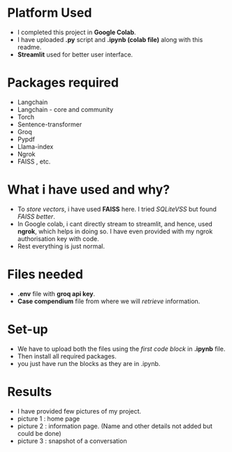 # Platform Used
* I completed this project in **Google Colab**.  
* I have uploaded **.py** script and **.ipynb (colab file)** along with this readme.
* **Streamlit** used for better user interface.

# Packages required
* Langchain
* Langchain - core and community
* Torch
* Sentence-transformer
* Groq
* Pypdf
* Llama-index
* Ngrok
* FAISS , etc.

# What i have used and why?
* To *store vectors*, i have used **FAISS** here. I tried *SQLiteVSS* but found *FAISS better*.
* In Google colab, i cant directly stream to streamlit, and hence, used **ngrok**, which helps in doing so. I have even provided with my ngrok authorisation key with code.
* Rest everything is just normal.

# Files needed
* **.env** file with **groq api key**.
* **Case compendium** file from where we will *retrieve* information.

# Set-up
* We have to upload both the files using the *first code block* in **.ipynb** file.
* Then install all required packages.
* you just have run the blocks as they are in .ipynb.

# Results
* I have provided few pictures of my project.
* picture 1 : home page
* picture 2 : information page. (Name and other details not added but could be done)
* picture 3 : snapshot of a conversation
